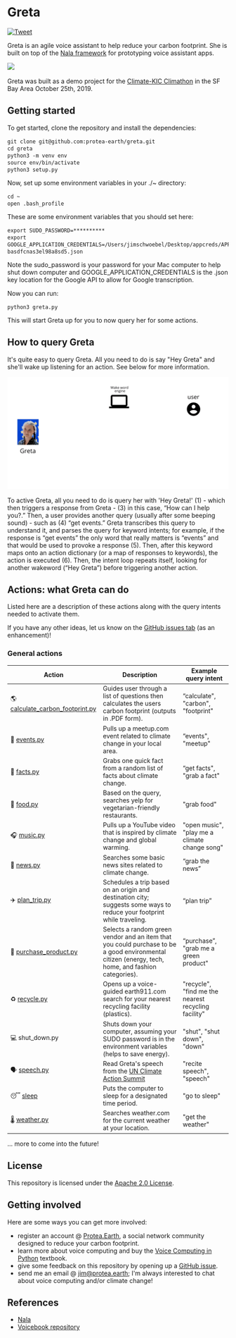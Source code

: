 # Greta
[![Tweet](https://img.shields.io/twitter/url/http/shields.io.svg?style=social)](https://twitter.com/intent/tweet?text=Are%20you%20a%20climate%20enthusiast%20looking%20to%20learn%20how%20to%20be%20a%20better%20climate%20citizen?%20Check%20out%20Greta,%20a%20climate-based%20voice%20assistant%20@%20https://github.com/jim-schwoebel/greta.&hashtags=protea,greta,voice,assistant)

Greta is an agile voice assistant to help reduce your carbon footprint. She is built on top of the [Nala framework](https://github.com/jim-schwoebel/nala) for prototyping voice assistant apps. 

![](https://media.giphy.com/media/ZbH9DaFU2dZ4F6M4OI/giphy.gif)

Greta was built as a demo project for the [Climate-KIC Climathon](https://climathon.climate-kic.org/en/san-francisco-the-event-page-2019) in the SF Bay Area October 25th, 2019.

## Getting started

To get started, clone the repository and install the dependencies:

```
git clone git@github.com:protea-earth/greta.git
cd greta 
python3 -m venv env
source env/bin/activate
python3 setup.py 
```

Now, set up some environment variables in your ./~ directory:

```
cd ~
open .bash_profile
```

These are some environment variables that you should set here: 

```
export SUDO_PASSWORD=**********
export GOOGLE_APPLICATION_CREDENTIALS=/Users/jimschwoebel/Desktop/appcreds/APPNAME-basdfcnas3el98a8sd5.json
```

Note the sudo_password is your password for your Mac computer to help shut down computer and GOOGLE_APPLICATION_CREDENTIALS is the .json key location for the Google API to allow for Google transcription.

Now you can run:

```
python3 greta.py
```

This will start Greta up for you to now query her for some actions.

## How to query Greta

It's quite easy to query Greta. All you need to do is say "Hey Greta" and she'll wake up listening for an action. See below for more information.

![](https://github.com/protea-earth/greta/blob/master/data/other/Gif-2019-56-06-18-56-43.gif)

To active Greta, all you need to do is query her with 'Hey Greta!' (1) - which then triggers a response from Greta - (3) in this case, “How can I help you?.” Then, a user provides another query (usually after some beeping sound) - such as (4) “get events.” Greta transcribes this query to understand it, and parses the query for keyword intents; for example, if the response is “get events” the only word that really matters is “events” and that would be used to provoke a response (5). Then, after this keyword maps onto an action dictionary (or a map of responses to keywords), the action is executed (6). Then, the intent loop repeats itself, looking for another wakeword (“Hey Greta”) before triggering another action.

## Actions: what Greta can do

Listed here are a description of these actions along with the query intents needed to activate them. 

If you have any other ideas, let us know on the [GitHub issues tab](https://github.com/protea-earth/greta/issues) (as an enhancement)! 

### General actions 

| Action  | Description | Example query intent | 
| ------------- | ------------- | ------------- |
|🌎 [calculate_carbon_footprint.py](https://drive.google.com/open?id=1Z6jaDPz6kwGahaa1bwQJBvZzTil6FDII) | Guides user through a list of questions then calculates the users carbon footprint (outputs in .PDF form). | “calculate", "carbon", "footprint" | 
|📅 [events.py](https://drive.google.com/open?id=1ZthFKlQcaGFoyke2rEPN1vekhNfzut0O) | Pulls up a meetup.com event related to climate change in your local area. | “events", "meetup" | 
|📠 [facts.py](https://drive.google.com/open?id=1YMfVj7nLY_JH7QZ51dM_-XaTBOR7loKH) | Grabs one quick fact from a random list of facts about climate change. | “get facts", "grab a fact" | 
|🥗 [food.py](https://drive.google.com/open?id=18hTs4qL2aiq_D4eHKH9FnU0tZGc8aoEI) | Based on the query, searches yelp for vegetarian-friendly restaurants. |"grab food"| 
|🎧 [music.py](https://drive.google.com/open?id=1Lr_7z-zwsnkvREWXTP3DFDR0XhnTELa7) | Pulls up a YouTube video that is inspired by climate change and global warming. | "open music", "play me a climate change song"| 
|📰 [news.py](https://drive.google.com/open?id=12yKti9dgIvoC3AHg5F_E4zbdxDItce3A) | Searches some basic news sites related to climate change. | “grab the news” | 
|✈️ [plan_trip.py](https://drive.google.com/open?id=1R3oG14oFAEebtCIt6pF-8UrwrrH0SQx3) | Schedules a trip based on an origin and destination city; suggests some ways to reduce your footprint while traveling. | “plan trip” | 
|💸 [purchase_product.py](https://drive.google.com/open?id=1CqfUE9s9FQB6laZUQlUK4bRavuUpWQ8a) | Selects a random green vendor and an item that you could purchase to be a good environmental citizen (energy, tech, home, and fashion categories). | “purchase”, "grab me a green product" |
|♻️ [recycle.py](https://drive.google.com/open?id=1O8dFCX9W_wgtcG89Bu9Nzlr0hyHbyhOh) | Opens up a voice-guided earth911.com  search for your nearest recycling facility (plastics). | "recycle", "find me the nearest recycling facility" | 
|💻 shut_down.py | Shuts down your computer, assuming your SUDO password is in the environment variables (helps to save energy). | "shut", "shut down", "down" | 
|🗣️ [speech.py](https://drive.google.com/open?id=13o7P_EdK6LkoSHH1FQPERhtapdaLVMGX) | Read Greta's speech from the [UN Climate Action Summit](https://www.npr.org/2019/09/23/763452863/transcript-greta-thunbergs-speech-at-the-u-n-climate-action-summit) | "recite speech", "speech" | 
|😴 [sleep](https://drive.google.com/open?id=1ylteEGYVDaxUR9GpyjpaGoURHyIWbFHj) |  Puts the computer to sleep for a designated time period. | "go to sleep"|
|🌡️ [weather.py](https://drive.google.com/open?id=1xq0yqbDSVzD7bF1Y5kar4lufCtxfwCVo) | Searches weather.com for the current weather at your location. | "get the weather"|

... more to come into the future! 

## License
This repository is licensed under the [Apache 2.0 License](https://www.apache.org/licenses/LICENSE-2.0). 

## Getting involved
Here are some ways you can get more involved:

* register an account @ [Protea.Earth](http://protea.earth), a social network community designed to reduce your carbon footprint.
* learn more about voice computing and buy the [Voice Computing in Python](https://github.com/jim-schwoebel/voicebook) textbook.
* give some feedback on this repository by opening up a [GitHub issue](https://github.com/protea-earth/greta/issues).
* send me an email @ jim@protea.earth; I'm always interested to chat about voice computing and/or climate change!

## References

* [Nala](https://github.com/jim-schwoebel/nala)
* [Voicebook repository](https://github.com/jim-schwoebel/voicebook)
